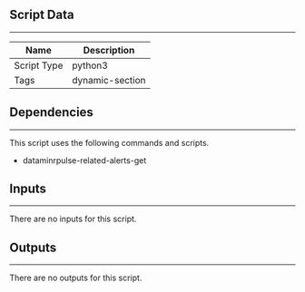 
## Script Data

---

| **Name** | **Description** |
| --- | --- |
| Script Type | python3 |
| Tags | dynamic-section |

## Dependencies

---
This script uses the following commands and scripts.

* dataminrpulse-related-alerts-get

## Inputs

---
There are no inputs for this script.

## Outputs

---
There are no outputs for this script.
